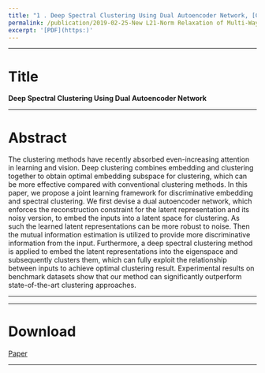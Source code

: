 ```yaml
---
title: "1 . Deep Spectral Clustering Using Dual Autoencoder Network, [CVPR'19]"
permalink: /publication/2019-02-25-New L21-Norm Relaxation of Multi-Way Graph Cut for Clustering
excerpt: '[PDF](https:)'
---
```


---
# Title
__Deep Spectral Clustering Using Dual Autoencoder Network__  

---
# Abstract

The clustering methods have recently absorbed even-increasing attention in learning and vision. Deep clustering combines embedding and clustering together to obtain optimal embedding subspace for clustering, which can be more effective compared with conventional clustering methods. In this paper, we propose a joint learning framework for discriminative embedding and spectral clustering. We first devise a dual autoencoder network, which enforces the reconstruction constraint for the latent representation and its noisy version, to embed the inputs into a latent space for clustering. As such the learned latent representations can be more robust to noise. Then the mutual information estimation is utilized to provide more discriminative information from the input. Furthermore, a deep spectral clustering method is applied to embed the latent representations into the eigenspace and subsequently clusters them, which can fully exploit the relationship between inputs to achieve optimal clustering result. Experimental results on benchmark datasets show that our method can significantly outperform state-of-the-art clustering approaches.



---


---
# Download
[Paper](https:)  

---

